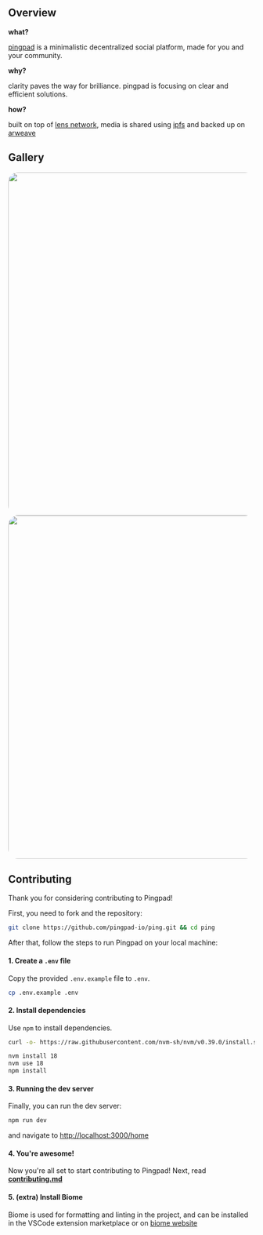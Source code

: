 ## Overview

**what?**

[pingpad](https://pingpad.io) is a minimalistic decentralized social platform, made for you and your community.

**why?**

clarity paves the way for brilliance. pingpad is focusing on clear and efficient solutions.

**how?**

built on top of [lens network](https://lens.xyz), media is shared using [ipfs](https://ipfs.io) and backed up on [arweave](https://arweave.org)

## Gallery
<img height="auto" width="700" style="border-radius:20px" src="https://github.com/pingpad-io/ping/assets/72769566/29e2ae6a-f89e-45cc-b17a-4d5c6a4dd841" />

<img height="auto" width="700" style="border-radius:20px" src="https://github.com/pingpad-io/ping/assets/72769566/4d6ec827-3e13-4119-aa60-63e0fbaf01cd" />


## Contributing
Thank you for considering contributing to Pingpad!

First, you need to fork and the repository:
```sh
git clone https://github.com/pingpad-io/ping.git && cd ping
```

After that, follow the steps to run Pingpad on your local machine:


#### 1. Create a `.env` file

Copy the provided `.env.example` file to `.env`.

```sh
cp .env.example .env
```

#### 2. Install dependencies

Use `npm` to install dependencies.

```bash
curl -o- https://raw.githubusercontent.com/nvm-sh/nvm/v0.39.0/install.sh | bash
```

```bash
nvm install 18
nvm use 18
npm install
```

#### 3. Running the dev server

Finally, you can run the dev server:

```sh
npm run dev
```

and navigate to [http://localhost:3000/home](http://localhost:3000/home)

#### 4. You're awesome!

Now you're all set to start contributing to Pingpad! Next, read **[contributing.md](CONTRIBUTING.md)**

#### 5. (extra) Install Biome

Biome is used for formatting and linting in the project, and can be installed in the VSCode extension marketplace or on [biome website](https://biomejs.dev/guides/getting-started/)

